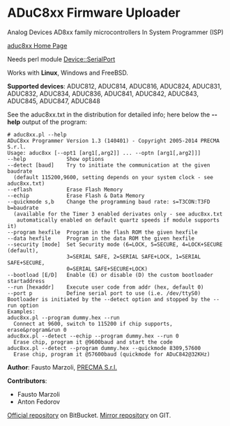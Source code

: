 # ADuC8xx Firmware Uploader

Analog Devices AD8xx family microcontrollers In System Programmer (ISP)

[aduc8xx Home Page](http://www.precma.com/adux8xx_loader.htm)

Needs perl module [Device::SerialPort](http://sendpage.org/device-serialport)

Works with **Linux**, Windows and FreeBSD.

**Supported devices**: ADUC812, ADUC814, ADUC816, ADUC824, ADUC831, ADUC832, ADUC834, ADUC836, ADUC841, ADUC842, ADUC843, ADUC845, ADUC847, ADUC848

See the aduc8xx.txt in the distribution for detailed info; here below the **--help** output of the program:

    # aduc8xx.pl --help
    ADuC8xx Programmer Version 1.3 (140401) - Copyright 2005-2014 PRECMA S.r.l.
    Usage: aduc8xx [--opt1 [arg1[,arg2]] ... --optn [arg1[,arg2]]]
    --help             Show options
    --detect [baud]    Try to initiate the communication at the given baudrate
      (default 115200,9600, setting depends on your system clock - see aduc8xx.txt)
    --eflash           Erase Flash Memory
    --echip            Erase Flash & Data Memory
    --quickmode s,b    Change the programming baud rate: s=T3CON:T3FD b=baudrate
      (available for the Timer 3 enabled derivates only - see aduc8xx.txt
       automatically enabled on default quartz speeds if module supports it)
    --program hexfile  Program in the flash ROM the given hexfile
    --data hexfile     Program in the data ROM the given hexfile
    --security [mode]  Set Security mode (6=LOCK, 5=SECURE, 4=LOCK+SECURE (default),
                       3=SERIAL SAFE, 2=SERIAL SAFE+LOCK, 1=SERIAL SAFE+SECURE,
                       0=SERIAL SAFE+SECURE+LOCK)
    --bootload [E/D]   Enable (E) or disable (D) the custom bootloader startaddress
    --run [hexaddr]    Execute user code from addr (hex, default 0)
    --port p           Define serial port to use (i.e. /dev/ttyS0)
    Bootloader is initiated by the --detect option and stopped by the --run option
    Examples:
    aduc8xx.pl --program dummy.hex --run
      Connect at 9600, switch to 115200 if chip supports, erase&program&run 0
    aduc8xx.pl --detect --echip --program dummy.hex --run 0
      Erase chip, program it @9600baud and start the code
    aduc8xx.pl --detect --program dummy.hex --quickmode 8309,57600
      Erase chip, program it @57600baud (quickmode for ADuC842@32KHz)

**Author**: Fausto Marzoli, [PRECMA S.r.l.](http://www.precma.com)

**Contributors**:

- Fausto Marzoli
- Anton Fedorov

[Official repository](https://bitbucket.org/faumarz/aduc8xx) on BitBucket.
[Mirror repository](https://github.com/datacompboy/aduc8xx) on GIT.
